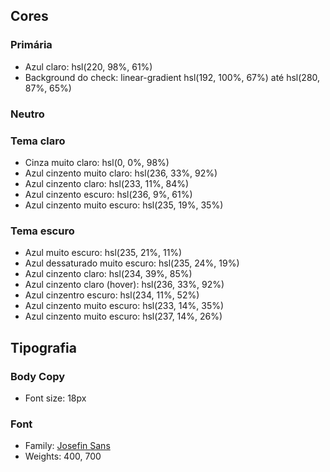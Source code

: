 ## Cores

### Primária

- Azul claro: hsl(220, 98%, 61%)
- Background do check: linear-gradient hsl(192, 100%, 67%) até hsl(280, 87%, 65%)

### Neutro

### Tema claro

- Cinza muito claro: hsl(0, 0%, 98%)
- Azul cinzento muito claro: hsl(236, 33%, 92%)
- Azul cinzento claro: hsl(233, 11%, 84%)
- Azul cinzento escuro: hsl(236, 9%, 61%)
- Azul cinzento muito escuro: hsl(235, 19%, 35%)

### Tema escuro

- Azul muito escuro: hsl(235, 21%, 11%)
- Azul dessaturado muito escuro: hsl(235, 24%, 19%)
- Azul cinzento claro: hsl(234, 39%, 85%)
- Azul cinzento claro (hover): hsl(236, 33%, 92%)
- Azul cinzentro escuro: hsl(234, 11%, 52%)
- Azul cinzento muito escuro: hsl(233, 14%, 35%)
- Azul cinzento muito escuro: hsl(237, 14%, 26%)

## Tipografia

### Body Copy

- Font size: 18px

### Font

- Family: [Josefin Sans](https://fonts.google.com/specimen/Josefin+Sans)
- Weights: 400, 700

